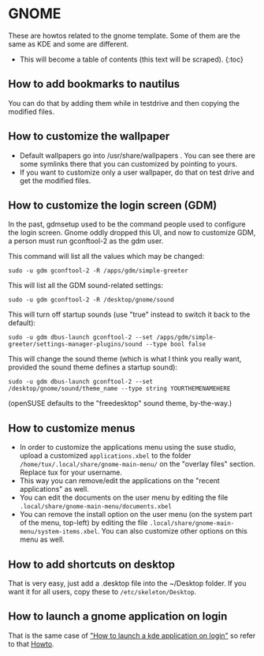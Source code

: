 # GNOME

These are howtos related to the gnome template. Some of them are the
same as KDE and some are different.

* This will become a table of contents (this text will be scraped).
{:toc}


## How to add bookmarks to nautilus

You can do that by adding them while in testdrive and then copying the
modified files.


## How to customize the wallpaper

* Default wallpapers go into /usr/share/wallpapers . You can see there
  are some symlinks there that you can customized by pointing to yours.
* If you want to customize only a user wallpaper, do that on test drive
  and get the modified files.


## How to customize the login screen (GDM)

In the past, gdmsetup used to be the command people used to configure
the login screen. Gnome oddly dropped this UI, and now to customize GDM,
a person must run gconftool-2 as the gdm user.


This command will list all the values which may be changed:

    sudo -u gdm gconftool-2 -R /apps/gdm/simple-greeter

This will list all the GDM sound-related settings:

    sudo -u gdm gconftool-2 -R /desktop/gnome/sound

This will turn off startup sounds (use "true" instead to switch it back
to the default):

    sudo -u gdm dbus-launch gconftool-2 --set /apps/gdm/simple-greeter/settings-manager-plugins/sound --type bool false

This will change the sound theme (which is what I think you really want,
provided the sound theme defines a startup sound):

    sudo -u gdm dbus-launch gconftool-2 --set /desktop/gnome/sound/theme_name --type string YOURTHEMENAMEHERE

(openSUSE defaults to the "freedesktop" sound theme, by-the-way.)


## How to customize menus

* In order to customize the applications menu using the suse studio,
  upload a customized `applications.xbel` to the folder
  `/home/tux/.local/share/gnome-main-menu/` on the "overlay files"
  section. Replace tux for your username.
* This way you can remove/edit the applications on the "recent
  applications" as well.
* You can edit the documents on the user menu by editing the file
  `.local/share/gnome-main-menu/documents.xbel`
* You can remove the install option on the user menu (on the system part
  of the menu, top-left) by editing the file
  `.local/share/gnome-main-menu/system-items.xbel`. You can also
  customize other options on this menu as well.


## How to add shortcuts on desktop

That is very easy, just add a .desktop file into the ~/Desktop folder.
If you want it for all users, copy these to `/etc/skeleton/Desktop`.


## How to launch a gnome application on login

That is the same case of ["How to launch a kde application on
login"][kde-howto] so refer to that [Howto][kde-howto].


[kde-howto]: kde-howtos.html
